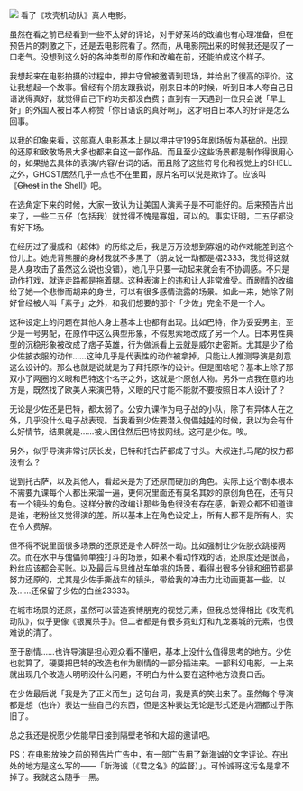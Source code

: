 ![](http://ww2.sinaimg.cn/large/006tKfTcgy1fethnrg7b5j30yu0jan5d.jpg)
看了《攻壳机动队》真人电影。

虽然在看之前已经看到一些不太好的评论，对于好莱坞的改编也有心理准备，但在预告片的刺激之下，还是去电影院看了。然而，从电影院出来的时候我还是叹了一口老气。没想到这么好的各种类型的原作和改编在前，还能拍成这个样子。

我想起来在电影拍摄的过程中，押井守曾被邀请到现场，并给出了很高的评价。这让我想起一个故事。曾经有个朋友跟我说，刚来日本的时候，听到日本人夸自己日语说得真好，就觉得自己下的功夫都没白费；直到有一天遇到一位只会说「早上好」的外国人被日本人称赞「你日语说的真好啊」，这才明白日本人的好评是怎么回事。

以我的印象来看，这部真人电影基本上是以押井守1995年剧场版为基础的。出现的还原和致敬场景大多也都来自这一部作品。而且至少这些场景都是制作得很用心的，如果抛去具体的表演/内容/台词的话。而且除了这些符号化和视觉上的SHELL之外，GHOST居然几乎一点也不在里面，原片名可以说是欺诈了。应该叫《<DEL>Ghost</DEL> in the Shell》吧。

在选角定下来的时候，大家一致认为让美国人演素子是不可能好的。后来预告片出来了，一些二五仔（包括我）就觉得不愧是寡姐，可以的。事实证明，二五仔都没有好下场。

在经历过了漫威和《超体》的历练之后，我是万万没想到寡姐的动作戏能差到这个份儿上。她虎背熊腰的身材我就不多黑了（朋友说一动都是褶2333，我觉得这就是人身攻击了虽然这么说也没错），她几乎只要一动起来就会有不协调感。不只是动作打戏，就连走路都是拖着腿。这种表演上的违和让人非常难受。而剧情的改编给了她一个悲惨而胡来的身世，可以有很多感情流露的场景。如此一来，她除了刚好曾经被人叫「素子」之外，和我们想要的那个「少佐」完全不是一个人。

这种设定上的问题在其他人身上基本上也都有出现。比如巴特，作为妥妥男主，至少是一号男配，在原作中这么典型形象，不假思索地改成了另一个人。日本男性典型的沉稳形象被改成了痞子英雄，行为做派看上去就是威尔史密斯。尤其是少了给少佐披衣服的动作……这种几乎是代表性的动作被拿掉，只能让人推测导演是刻意这么设计的。那么也就是说就是为了拜托原作的设计。但是图啥呢？基本上除了那双小了两圈的义眼和巴特这个名字之外，这就是个原创人物。另外一点我在意的地方是，既然找了欧美人来演巴特，义眼的尺寸能不能就不要按照日本人设计了？

无论是少佐还是巴特，都太弱了。公安九课作为电子战的小队，除了有异体人在之外，几乎没什么电子战表现。当我看到少佐要潜入傀儡娃娃的时候，我以为会有什么好情节，结果就是……被人困住然后巴特拔网线。这可是少佐。唉。

另外，似乎导演非常讨厌长发，巴特和托古萨都成了寸头。大叔连扎马尾的权力都没有么？

说到托古萨，以及其他人，看起来是为了还原而硬加的角色。实际上这个剧本根本不需要九课每个人都出来溜一遍，更何况里面还有莫名其妙的原创角色在，还有只有一个镜头的角色。这样分散的改编让那些角色很没有存在感，新观众都不知道谁是谁，老粉丝又觉得演的差。所以基本上在角色设定上，所有人都不是所有人，实在令人费解。

但不得不说里面很多场景的还原还是令人砰然一动。比如强制让少佐脱衣跳楼两次。而在水中与傀儡师单独打斗的场景，如果不看动作戏的话，还原度还是很高，粉丝应该都会买账。以及最后与思维战车单挑的场景，看得出很多分镜和细节都是努力还原的，尤其是少佐手撕战车的镜头，带给我的冲击力比动画更甚一些。以及……还保留了少佐的白丝23333。

在城市场景的还原，虽然可以营造赛博朋克的视觉元素，但我总觉得相比《攻壳机动队》，似乎更像《银翼杀手》。但二者都是有很多霓虹灯和九龙寨城的元素，也很难说的清了。

至于剧情……也许导演是担心观众看不懂吧，基本上没什么值得思考的地方。少佐也就算了，硬要把巴特的改造也作为剧情的一部分插进来。一部科幻电影，一上来就出现几个改造人明明没什么问题，不明白为什么要在这种地方浪费口舌。

在少佐最后说「我是为了正义而生」这句台词，我是真的笑出来了。虽然每个导演都是想（也许）表达一些自己的东西，但是这种表达无论是形式还是内涵都过于陈旧了。

总之我还是祝愿少佐能早日接到隔壁老爷和大超的邀请吧。

PS：在电影放映之前的预告片广告中，有一部广告用了新海诚的文字评论。在出处的地方是这么写的——「新海诚（《君之名》的监督）」。可怜诚哥这污名是拿不掉了。我就这么随手一黑。